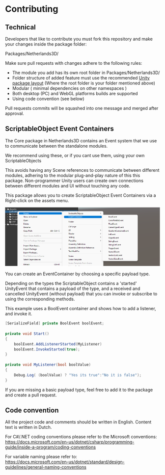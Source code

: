 # Contributing

## Technical

Developers that like to contribute you must fork this repository and make your changes inside the package folder:

Packages/Netherlands3D/

Make sure pull requests with changes adhere to the following rules:

- The module you add has its own root folder in Packages/Netherlands3D/<YourModuleName>
- Folder structure of added feature must use the recommended [Unity package layout](https://docs.unity3d.com/Manual/cus-layout.html) (Where the root folder is your folder mentioned above)
- Modular ( minimal dependencies on other namespaces )
- Both desktop (PC) and WebGL platforms builds are supported
- Using code convention (see below)

Pull requests commits will be squashed into one message and merged after approval.

## ScriptableObject Event Containers

The Core package in Netherlands3D contains an Event system that we use to communicate between the standalone modules.

We recommend using these, or if you cant use them, using your own ScriptableObjects

This avoids having any Scene references to communicate between different modules, adhering to the modular plug-and-play nature of this this package. Non-programmer Unity users can create own connections between different modules and UI without touching any code.

This package allows you to create ScriptableObject Event Containers via a Right-click on the assets menu.

![image-20220512101524201](./Images/image-20220512101524201.png)

You can create an EventContainer by choosing a specific payload type.

Depending on the types the ScriptableObject contains a  'started' UnityEvent<type> that contains a payload of the type, and a received and cancelled UnityEvent (without payload) that you can invoke or subscribe to using the corresponding methods.

This example uses a BoolEvent container and shows how to add a listener, and invoke it.

```C#
[SerializeField] private BoolEvent boolEvent;

private void Start()
{
    boolEvent.AddListenerStarted(MyListener)
    boolEvent.InvokeStarted(true);
}

private void MyListener(bool boolValue)
{
    Debug.Log( (boolValue) ? "Yes its true":"No it is false");
}
```



If you are missing a basic payload type, feel free to add it to the package and create a pull request.

## Code convention

All the project code and comments should be written in English. Content text is written in Dutch.

For C#/.NET coding conventions please refer to the Microsoft conventions:<br>
https://docs.microsoft.com/en-us/dotnet/csharp/programming-guide/inside-a-program/coding-conventions

For variable naming please refer to:<br>
https://docs.microsoft.com/en-us/dotnet/standard/design-guidelines/general-naming-conventions<br>
